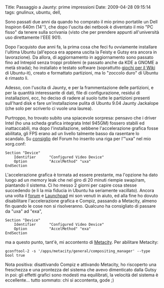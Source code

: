 Title: Passaggio a Jaunty: prime impressioni
Date:  2009-04-28 09:15:14
tags: gnulinux, ubuntu, dell,

Sono passati due anni da quando ho comprato il
mio primo portatile un Dell Inspiron 640m (14''), che dopo l'uscita dei
netbook è diventato il mio "PC fisso" da tenere sulla scrivania (visto che per
prendere appunti all'università uso direttamente l'EEE 901).


Dopo l'acquisto due anni fa, la prima cosa che feci fu ovviamente installare
l'ultima Ubuntu (all'epoca era appena uscita la Feisty e Gutsy era ancora in
lavorazione). Da allora, di aggiornamento in aggiornamento sono passato fino
ad Intrepid senza troppi problemi (e passato anche da KDE a GNOME a metà
strada); ho installato e testato software (soprattutto [giochi per il Wiki][1]
di Ubuntu-it), creato e formattato partizioni, ma lo "zoccolo duro" di Ubuntu
è rimasto li.


Adesso, con l'uscita di Jaunty, e per la frammentazione delle partizioni, e
per la quantità interessante di dati, file di configurazione, residui di
installazioni, ecc, ho deciso di radere al suolo tutte le partizioni presenti
sull'hard disk e fare un'installazione pulita di Ubuntu 9.04 Jaunty Jackalope
(che solo per scriverlo ci vuole una laurea).


Purtroppo, ho trovato subito una spiacevole sorpresa: pensavo che i driver
Intel (ho una scheda grafica integrata Intel 945GM) fossero stabili ed
inattaccabili, ma dopo l'installazione, sebbene l'accelerazione grafica fosse
abilitata, gli FPS erano ad un livello talmente basso da rasentare lo
scandalo. Su [consiglio][2] del Forum ho inserito una riga per l'"uxa" nel mio
xorg.conf:


	Section "Device"
		Identifier      "Configured Video Device"
		Option          "AccelMethod" "uxa"
	EndSection


L'accelerazione grafica è tornata ad essere prestante, ma l'opzione ha dato
luogo ad un memory leak che nel giro di 20 minuti riempie swap/ram, piantando
il sistema. Ci ho messo 2 giorni per capire cosa stesse succedendo (e li la
mia fiducia in Ubuntu ha seriamente vacillato). Ancora una volta il [forum][3]
e [Launchpad][4] mi son venuti in aiuto, ed alla fine ho dovuto disabilitare
l'accelerazione grafica e Compiz, passando a Metacity, almeno fin quando le
cose non si risolveranno. Qualcuno ha consigliato di passare da "uxa" ad
"exa",


	Section "Device"
		Identifier      "Configured Video Device"
		Option          "AccelMethod" "exa"
	EndSection


ma a questo punto, tant'è, mi accontento di [Metacity][5]. Per abilitare
Metacity:


	gconftool-2 -s '/apps/metacity/general/compositing_manager' --type bool true


Nota positiva: disattivando Compiz e attivando Metacity, ho riscoperto una
freschezza e una prontezza del sistema che avevo dimenticato dalla Gutsy in
poi: gli effetti grafici sono modesti ma equilibrati, la velocità del sistema
è eccellente... tutto sommato: chi si accontenta, gode ;)

   [1]: http://wiki.ubuntu-it.org/Giochi

   [2]: http://forum.ubuntu-it.org/index.php/topic,250190.msg2017461.html#msg2017461

   [3]: http://forum.ubuntu-it.org/index.php/topic,282239.msg2038277.html#msg2038277

   [4]: https://bugs.launchpad.net/ubuntu/+source/compiz/+bug/328232

   [5]: http://it.wikipedia.org/wiki/Metacity
